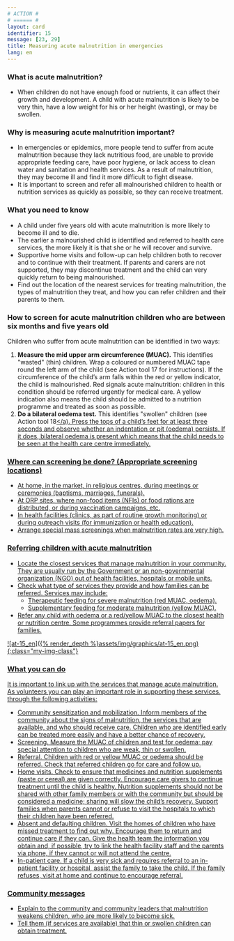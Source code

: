 ```yaml
---
# ACTION #
# ====== #
layout: card
identifier: 15
message: [23, 29]
title: Measuring acute malnutrition in emergencies
lang: en
---
```


### What is acute malnutrition?

- When children do not have enough food or nutrients, it can affect their growth and development. A child with acute malnutrition is likely to be very thin, have a low weight for his or her height (wasting), or may be swollen.

### Why is measuring acute malnutrition important?

- In emergencies or epidemics, more people tend to suffer from acute malnutrition because they lack nutritious food, are unable to provide appropriate feeding care, have poor hygiene, or lack access to clean water and sanitation and health services. As a result of malnutrition, they may become ill and find it more difficult to fight disease.
- It is important to screen and refer all malnourished children to health or nutrition services as quickly as possible, so they can receive treatment.

### What you need to know

- A child under five years old with acute malnutrition is more likely to become ill and to die.
- The earlier a malnourished child is identified and referred to health care services, the more likely it is that she or he will recover and survive.
- Supportive home visits and follow-up can help children both to recover and to continue with their treatment. If parents and carers are not supported, they may discontinue treatment and the child can very quickly return to being malnourished.
- Find out the location of the nearest services for treating malnutrition, the types of malnutrition they treat, and how you can refer children and their parents to them.

### How to screen for acute malnutrition children who are between six months and five years old

Children who suffer from acute malnutrition can be identified in two ways:
1.	**Measure the mid upper arm circumference (MUAC).** This identifies "wasted" (thin) children. Wrap a coloured or numbered MUAC tape round the left arm of the child (see Action tool 17<a class="crosslink" href="{% render_depth %}{% render_link action|17 %}"><i class="fas fa-external-link-alt" aria-hidden="true"></i></a> for instructions). If the circumference of the child’s arm falls within the red or yellow indicator, the child is malnourished. Red signals acute malnutrition: children in this condition should be referred urgently for medical care. A yellow indication also means the child should be admitted to a nutrition programme and treated as soon as possible.
2.	**Do a bilateral oedema test.** This identifies "swollen" children (see Action tool 18<a class="crosslink" href="{% render_depth %}{% render_link action|18 %}"><i class="fas fa-external-link-alt" aria-hidden="true"></i></a). Press the tops of a child’s feet for at least three seconds and observe whether an indentation or pit (oedema) persists. If it does, bilateral oedema is present which means that the child needs to be seen at the health care centre immediately.

### Where can screening be done? (Appropriate screening locations)

-	At home, in the market, in religious centres, during meetings or ceremonies (baptisms, marriages, funerals).
-	At ORP sites, where non-food items (NFIs) or food rations are distributed, or during vaccination campaigns, etc.
- In health facilities (clinics, as part of routine growth monitoring) or during outreach visits (for immunization or health education).
-	Arrange special mass screenings when malnutrition rates are very high.

### Referring children with acute malnutrition

-	Locate the closest services that manage malnutrition in your community. They are usually run by the Government or an non-governmental organization (NGO) out of health facilities, hospitals or mobile units.
-	Check what type of services they provide and how families can be referred. Services may include:
    -	Therapeutic feeding for severe malnutrition (red MUAC, oedema).
    -	Supplementary feeding for moderate malnutrition (yellow MUAC).
-	Refer any child with oedema or a red/yellow MUAC to the closest health or nutrition centre. Some programmes provide referral papers for families.

![at-15_en]({% render_depth %}assets/img/graphics/at-15_en.png){:class="my-img-class"}

### What you can do

It is important to link up with the services that manage acute malnutrition. As volunteers you can play an important role in supporting these services, through the following activities:
-	Community sensitization and mobilization. Inform members of the community about the signs of malnutrition, the services that are available, and who should receive care. Children who are identified early can be treated more easily and have a better chance of recovery.
-	Screening. Measure the MUAC of children and test for oedema; pay special attention to children who are weak, thin or swollen.
-	Referral. Children with red or yellow MUAC or oedema should be referred. Check that referred children go for care and follow up.
-	Home visits. Check to ensure that medicines and nutrition supplements (paste or cereal) are given correctly. Encourage care givers to continue treatment until the child is healthy. Nutrition supplements should not be shared with other family members or with the community but should be considered a medicine; sharing will slow the child’s recovery. Support families when parents cannot or refuse to visit the hospitals to which their children have been referred.
-	Absent and defaulting children. Visit the homes of children who have missed treatment to find out why. Encourage them to return and continue care if they can. Give the health team the information you obtain and, if possible, try to link the health facility staff and the parents via phone, if they cannot or will not attend the centre.
-	In-patient care. If a child is very sick and requires referral to an in-patient facility or hospital, assist the family to take the child. If the family refuses, visit at home and continue to encourage referral.

### Community messages

-	Explain to the community and community leaders that malnutrition weakens children, who are more likely to become sick.
-	Tell them (if services are available) that thin or swollen children can obtain treatment.
